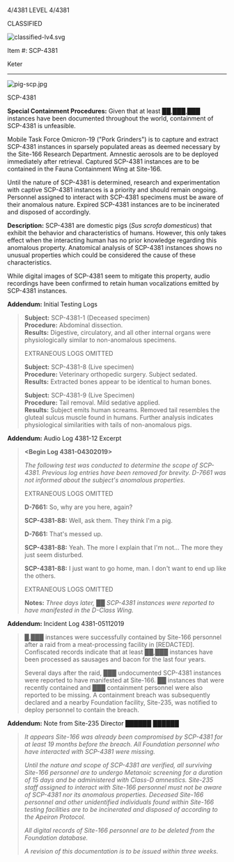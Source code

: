 4/4381 LEVEL 4/4381

CLASSIFIED

![classified-lv4.svg](http://www.scp-wiki.net/local--files/component:classified-bar-woed-source/classified-lv4.svg)

Item #: SCP-4381

Keter

* * *

![pig-scp.jpg](http://scp-wiki.wdfiles.com/local--files/scp-4381/pig-scp.jpg)

SCP-4381

**Special Containment Procedures:** Given that at least ██,███,███ instances have been documented throughout the world, containment of SCP-4381 is unfeasible.

Mobile Task Force Omicron-19 ("Pork Grinders") is to capture and extract SCP-4381 instances in sparsely populated areas as deemed necessary by the Site-166 Research Department. Amnestic aerosols are to be deployed immediately after retrieval. Captured SCP-4381 instances are to be contained in the Fauna Containment Wing at Site-166.

Until the nature of SCP-4381 is determined, research and experimentation with captive SCP-4381 instances is a priority and should remain ongoing. Personnel assigned to interact with SCP-4381 specimens must be aware of their anomalous nature. Expired SCP-4381 instances are to be incinerated and disposed of accordingly.

**Description:** SCP-4381 are domestic pigs (_Sus scrofa domesticus_) that exhibit the behavior and characteristics of humans. However, this only takes effect when the interacting human has no prior knowledge regarding this anomalous property. Anatomical analysis of SCP-4381 instances shows no unusual properties which could be considered the cause of these characteristics.

While digital images of SCP-4381 seem to mitigate this property, audio recordings have been confirmed to retain human vocalizations emitted by SCP-4381 instances.

**Addendum:** Initial Testing Logs

> **Subject:** SCP-4381-1 (Deceased specimen)  
> **Procedure:** Abdominal dissection.  
> **Results:** Digestive, circulatory, and all other internal organs were physiologically similar to non-anomalous specimens.
> 
> EXTRANEOUS LOGS OMITTED
> 
> **Subject:** SCP-4381-8 (Live specimen)  
> **Procedure:** Veterinary orthopedic surgery. Subject sedated.  
> **Results:** Extracted bones appear to be identical to human bones.
> 
> **Subject:** SCP-4381-9 (Live Specimen)  
> **Procedure:** Tail removal. Mild sedative applied.  
> **Results:** Subject emits human screams. Removed tail resembles the gluteal sulcus muscle found in humans. Further analysis indicates physiological similarities with tails of non-anomalous pigs.

**Addendum:** Audio Log 4381-12 Excerpt

> **<Begin Log 4381-04302019>**
> 
> _The following test was conducted to determine the scope of SCP-4381. Previous log entries have been removed for brevity. D-7661 was not informed about the subject's anomalous properties._
> 
> EXTRANEOUS LOGS OMITTED
> 
> **D-7661:** So, why are you here, again?
> 
> **SCP-4381-88:** Well, ask them. They think I'm a pig.
> 
> **D-7661:** That's messed up.
> 
> **SCP-4381-88:** Yeah. The more I explain that I'm not… The more they just seem disturbed.
> 
> **SCP-4381-88:** I just want to go home, man. I don't want to end up like the others.
> 
> EXTRANEOUS LOGS OMITTED
> 
> **Notes:** _Three days later, ██ SCP-4381 instances were reported to have manifested in the D-Class Wing._

**Addendum:** Incident Log 4381-05112019

> █,███ instances were successfully contained by Site-166 personnel after a raid from a meat-processing facility in \[REDACTED\]. Confiscated records indicate that at least ██,███ instances have been processed as sausages and bacon for the last four years.
> 
> Several days after the raid, ███ undocumented SCP-4381 instances were reported to have manifested at Site-166. ██ instances that were recently contained and ███ containment personnel were also reported to be missing. A containment breach was subsequently declared and a nearby Foundation facility, Site-235, was notified to deploy personnel to contain the breach.

**Addendum:** Note from Site-235 Director ██████ ██████

> _It appears Site-166 was already been compromised by SCP-4381 for at least 19 months before the breach. All Foundation personnel who have interacted with SCP-4381 were missing._
> 
> _Until the nature and scope of SCP-4381 are verified, all surviving Site-166 personnel are to undergo Metanoic screening for a duration of 15 days and be administered with Class-D amnestics. Site-235 staff assigned to interact with Site-166 personnel must not be aware of SCP-4381 nor its anomalous properties. Deceased Site-166 personnel and other unidentified individuals found within Site-166 testing facilities are to be incinerated and disposed of according to the Apeiron Protocol._
> 
> _All digital records of Site-166 personnel are to be deleted from the Foundation database._
> 
> _A revision of this documentation is to be issued within three weeks._